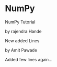 # NumPy
NumPy Tutorial

by rajendra Hande


New added Lines 

by Amit Pawade

Added few lines again...

